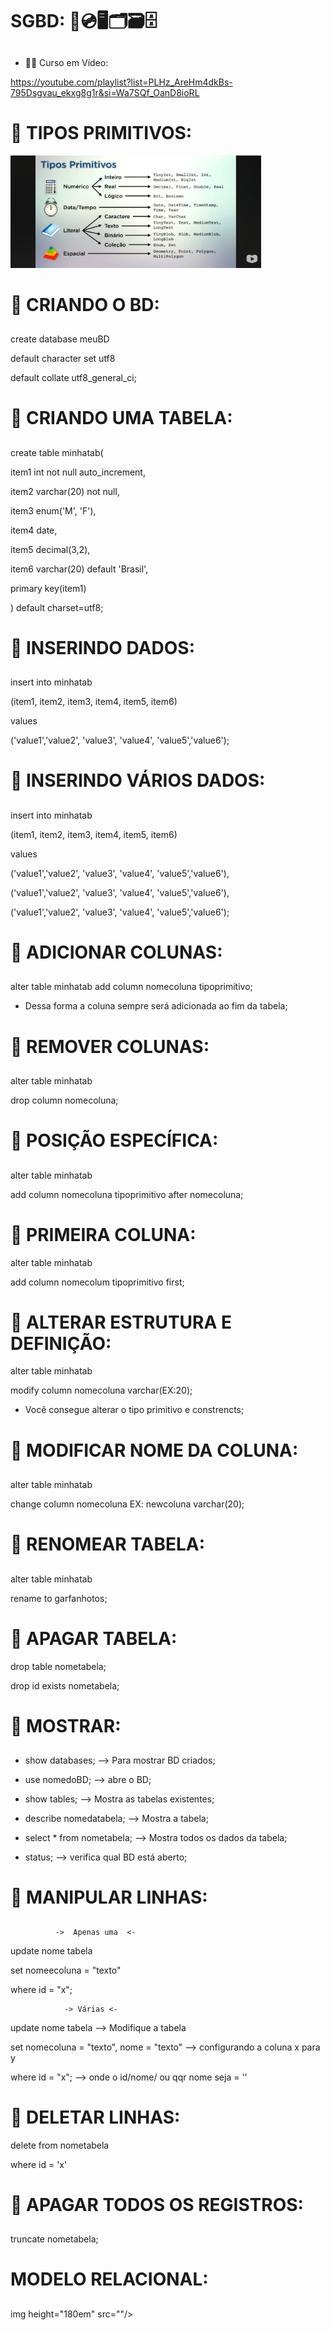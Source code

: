 ##

# SGBD: 💾💿🖥️🗂️🗃️🗄️

##
- 🧑‍💻 Curso em Vídeo:

https://youtube.com/playlist?list=PLHz_AreHm4dkBs-795Dsgvau_ekxg8g1r&si=Wa7SQf_OanD8ioRL

##

# 📌 TIPOS PRIMITIVOS:

<img height="180em" src="TiposPrimitivos.jpg"/>

##

# 📌 CRIANDO O BD:

##

create database meuBD

default character set utf8 

default collate utf8_general_ci;

##

# 📌 CRIANDO UMA TABELA:

##

create table minhatab(

item1 int not null auto_increment,

item2 varchar(20) not null,

item3 enum('M', 'F'),

item4 date,

item5 decimal(3,2),

item6 varchar(20) default 'Brasil',

primary key(item1)

) default charset=utf8;

##

# 📌 INSERINDO DADOS:

##

insert into minhatab  

(item1, item2, item3, item4, item5, item6) 

values 

('value1','value2', 'value3', 'value4', 'value5','value6'); 
 
##

# 📌 INSERINDO VÁRIOS DADOS:

##

insert into minhatab

(item1, item2, item3, item4, item5, item6) 

values 

('value1','value2', 'value3', 'value4', 'value5','value6'),

('value1','value2', 'value3', 'value4', 'value5','value6'),

('value1','value2', 'value3', 'value4', 'value5','value6'); 

##

# 📌 ADICIONAR COLUNAS: 

##

alter table minhatab 
add column nomecoluna tipoprimitivo; 

- Dessa forma a coluna sempre será adicionada ao fim da tabela; 


## 

##

# 📌 REMOVER COLUNAS: 

##

alter table minhatab

drop column nomecoluna; 


##

# 📌 POSIÇÃO ESPECÍFICA:

##

alter table minhatab 

add column nomecoluna tipoprimitivo after nomecoluna;

##

# 📌 PRIMEIRA COLUNA: 

alter table minhatab 

add column nomecolum tipoprimitivo first; 

##

# 📌 ALTERAR ESTRUTURA E DEFINIÇÃO:

alter table minhatab 

modify column nomecoluna varchar(EX:20); 

- Você consegue alterar o tipo primitivo e constrencts; 

##

# 📌 MODIFICAR NOME DA COLUNA:

## 

alter table minhatab 

change column nomecoluna EX: newcoluna varchar(20);

##

# 📌 RENOMEAR TABELA:

##

alter table minhatab 

rename to garfanhotos; 

##


# 📌 APAGAR TABELA:  

drop table nometabela; 

drop id exists nometabela; 

##

# 📌 MOSTRAR: 

##

- show databases; --> Para mostrar BD criados;

- use nomedoBD; --> abre o BD; 
 
- show tables; --> Mostra as tabelas existentes; 

- describe nomedatabela; --> Mostra a tabela; 

- select * from nometabela; --> Mostra todos os dados da tabela;

- status; --> verifica qual BD está aberto; 

##

# 📌 MANIPULAR LINHAS:

##

              ->  Apenas uma  <-

update nome tabela        

set nomeecoluna = "texto"

where id = "x";            


                -> Várias <-

update nome tabela     --> Modifique a tabela              
  
set nomecoluna = "texto", nome = "texto"   --> configurando a coluna x para y

where id = "x";    --> onde o id/nome/ ou qqr nome seja = ''          

## 

# 📌 DELETAR LINHAS:

delete from nometabela

where id = 'x'          

##

# 📌 APAGAR TODOS OS REGISTROS:

##

truncate nometabela;

## 


# MODELO RELACIONAL:

##

img height="180em" src=""/>



     












